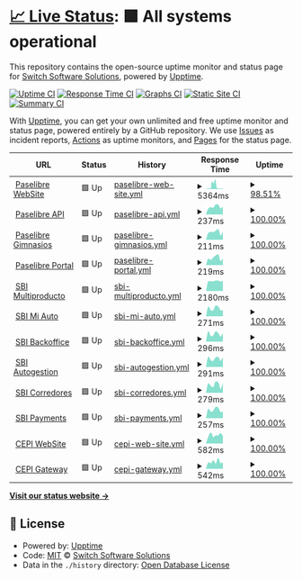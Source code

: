 # [📈 Live Status](https://switch-software-solutions.github.io/status-page): <!--live status--> **🟩 All systems operational**

This repository contains the open-source uptime monitor and status page for [Switch Software Solutions](https://switchsoftware.us), powered by [Upptime](https://github.com/upptime/upptime).

[![Uptime CI](https://github.com/switch-software-solutions/status-page/workflows/Uptime%20CI/badge.svg)](https://github.com/switch-software-solutions/status-page/actions?query=workflow%3A%22Uptime+CI%22)
[![Response Time CI](https://github.com/switch-software-solutions/status-page/workflows/Response%20Time%20CI/badge.svg)](https://github.com/switch-software-solutions/status-page/actions?query=workflow%3A%22Response+Time+CI%22)
[![Graphs CI](https://github.com/switch-software-solutions/status-page/workflows/Graphs%20CI/badge.svg)](https://github.com/switch-software-solutions/status-page/actions?query=workflow%3A%22Graphs+CI%22)
[![Static Site CI](https://github.com/switch-software-solutions/status-page/workflows/Static%20Site%20CI/badge.svg)](https://github.com/switch-software-solutions/status-page/actions?query=workflow%3A%22Static+Site+CI%22)
[![Summary CI](https://github.com/switch-software-solutions/status-page/workflows/Summary%20CI/badge.svg)](https://github.com/switch-software-solutions/status-page/actions?query=workflow%3A%22Summary+CI%22)

With [Upptime](https://upptime.js.org), you can get your own unlimited and free uptime monitor and status page, powered entirely by a GitHub repository. We use [Issues](https://github.com/switch-software-solutions/status-page/issues) as incident reports, [Actions](https://github.com/switch-software-solutions/status-page/actions) as uptime monitors, and [Pages](https://switch-software-solutions.github.io/status-page) for the status page.

<!--start: status pages-->
<!-- This summary is generated by Upptime (https://github.com/upptime/upptime) -->
<!-- Do not edit this manually, your changes will be overwritten -->
<!-- prettier-ignore -->
| URL | Status | History | Response Time | Uptime |
| --- | ------ | ------- | ------------- | ------ |
| <img alt="" src="https://paselibre.uy/assets/images/paselibreLogo.svg" height="13"> [Paselibre WebSite](https://paselibre.uy) | 🟩 Up | [paselibre-web-site.yml](https://github.com/Switch-Software-Solutions/status-page/commits/HEAD/history/paselibre-web-site.yml) | <details><summary><img alt="Response time graph" src="./graphs/paselibre-web-site/response-time-week.png" height="20"> 5364ms</summary><br><a href="https://status.switchsoftware.us/history/paselibre-web-site"><img alt="Response time 755" src="https://img.shields.io/endpoint?url=https%3A%2F%2Fraw.githubusercontent.com%2FSwitch-Software-Solutions%2Fstatus-page%2FHEAD%2Fapi%2Fpaselibre-web-site%2Fresponse-time.json"></a><br><a href="https://status.switchsoftware.us/history/paselibre-web-site"><img alt="24-hour response time 971" src="https://img.shields.io/endpoint?url=https%3A%2F%2Fraw.githubusercontent.com%2FSwitch-Software-Solutions%2Fstatus-page%2FHEAD%2Fapi%2Fpaselibre-web-site%2Fresponse-time-day.json"></a><br><a href="https://status.switchsoftware.us/history/paselibre-web-site"><img alt="7-day response time 5364" src="https://img.shields.io/endpoint?url=https%3A%2F%2Fraw.githubusercontent.com%2FSwitch-Software-Solutions%2Fstatus-page%2FHEAD%2Fapi%2Fpaselibre-web-site%2Fresponse-time-week.json"></a><br><a href="https://status.switchsoftware.us/history/paselibre-web-site"><img alt="30-day response time 2402" src="https://img.shields.io/endpoint?url=https%3A%2F%2Fraw.githubusercontent.com%2FSwitch-Software-Solutions%2Fstatus-page%2FHEAD%2Fapi%2Fpaselibre-web-site%2Fresponse-time-month.json"></a><br><a href="https://status.switchsoftware.us/history/paselibre-web-site"><img alt="1-year response time 1020" src="https://img.shields.io/endpoint?url=https%3A%2F%2Fraw.githubusercontent.com%2FSwitch-Software-Solutions%2Fstatus-page%2FHEAD%2Fapi%2Fpaselibre-web-site%2Fresponse-time-year.json"></a></details> | <details><summary><a href="https://status.switchsoftware.us/history/paselibre-web-site">98.51%</a></summary><a href="https://status.switchsoftware.us/history/paselibre-web-site"><img alt="All-time uptime 99.97%" src="https://img.shields.io/endpoint?url=https%3A%2F%2Fraw.githubusercontent.com%2FSwitch-Software-Solutions%2Fstatus-page%2FHEAD%2Fapi%2Fpaselibre-web-site%2Fuptime.json"></a><br><a href="https://status.switchsoftware.us/history/paselibre-web-site"><img alt="24-hour uptime 100.00%" src="https://img.shields.io/endpoint?url=https%3A%2F%2Fraw.githubusercontent.com%2FSwitch-Software-Solutions%2Fstatus-page%2FHEAD%2Fapi%2Fpaselibre-web-site%2Fuptime-day.json"></a><br><a href="https://status.switchsoftware.us/history/paselibre-web-site"><img alt="7-day uptime 98.51%" src="https://img.shields.io/endpoint?url=https%3A%2F%2Fraw.githubusercontent.com%2FSwitch-Software-Solutions%2Fstatus-page%2FHEAD%2Fapi%2Fpaselibre-web-site%2Fuptime-week.json"></a><br><a href="https://status.switchsoftware.us/history/paselibre-web-site"><img alt="30-day uptime 99.66%" src="https://img.shields.io/endpoint?url=https%3A%2F%2Fraw.githubusercontent.com%2FSwitch-Software-Solutions%2Fstatus-page%2FHEAD%2Fapi%2Fpaselibre-web-site%2Fuptime-month.json"></a><br><a href="https://status.switchsoftware.us/history/paselibre-web-site"><img alt="1-year uptime 99.94%" src="https://img.shields.io/endpoint?url=https%3A%2F%2Fraw.githubusercontent.com%2FSwitch-Software-Solutions%2Fstatus-page%2FHEAD%2Fapi%2Fpaselibre-web-site%2Fuptime-year.json"></a></details>
| <img alt="" src="https://paselibre.uy/assets/images/paselibreLogo.svg" height="13"> [Paselibre API](https://api.paselibre.uy/api/health/liveness) | 🟩 Up | [paselibre-api.yml](https://github.com/Switch-Software-Solutions/status-page/commits/HEAD/history/paselibre-api.yml) | <details><summary><img alt="Response time graph" src="./graphs/paselibre-api/response-time-week.png" height="20"> 237ms</summary><br><a href="https://status.switchsoftware.us/history/paselibre-api"><img alt="Response time 510" src="https://img.shields.io/endpoint?url=https%3A%2F%2Fraw.githubusercontent.com%2FSwitch-Software-Solutions%2Fstatus-page%2FHEAD%2Fapi%2Fpaselibre-api%2Fresponse-time.json"></a><br><a href="https://status.switchsoftware.us/history/paselibre-api"><img alt="24-hour response time 209" src="https://img.shields.io/endpoint?url=https%3A%2F%2Fraw.githubusercontent.com%2FSwitch-Software-Solutions%2Fstatus-page%2FHEAD%2Fapi%2Fpaselibre-api%2Fresponse-time-day.json"></a><br><a href="https://status.switchsoftware.us/history/paselibre-api"><img alt="7-day response time 237" src="https://img.shields.io/endpoint?url=https%3A%2F%2Fraw.githubusercontent.com%2FSwitch-Software-Solutions%2Fstatus-page%2FHEAD%2Fapi%2Fpaselibre-api%2Fresponse-time-week.json"></a><br><a href="https://status.switchsoftware.us/history/paselibre-api"><img alt="30-day response time 234" src="https://img.shields.io/endpoint?url=https%3A%2F%2Fraw.githubusercontent.com%2FSwitch-Software-Solutions%2Fstatus-page%2FHEAD%2Fapi%2Fpaselibre-api%2Fresponse-time-month.json"></a><br><a href="https://status.switchsoftware.us/history/paselibre-api"><img alt="1-year response time 576" src="https://img.shields.io/endpoint?url=https%3A%2F%2Fraw.githubusercontent.com%2FSwitch-Software-Solutions%2Fstatus-page%2FHEAD%2Fapi%2Fpaselibre-api%2Fresponse-time-year.json"></a></details> | <details><summary><a href="https://status.switchsoftware.us/history/paselibre-api">100.00%</a></summary><a href="https://status.switchsoftware.us/history/paselibre-api"><img alt="All-time uptime 99.95%" src="https://img.shields.io/endpoint?url=https%3A%2F%2Fraw.githubusercontent.com%2FSwitch-Software-Solutions%2Fstatus-page%2FHEAD%2Fapi%2Fpaselibre-api%2Fuptime.json"></a><br><a href="https://status.switchsoftware.us/history/paselibre-api"><img alt="24-hour uptime 100.00%" src="https://img.shields.io/endpoint?url=https%3A%2F%2Fraw.githubusercontent.com%2FSwitch-Software-Solutions%2Fstatus-page%2FHEAD%2Fapi%2Fpaselibre-api%2Fuptime-day.json"></a><br><a href="https://status.switchsoftware.us/history/paselibre-api"><img alt="7-day uptime 100.00%" src="https://img.shields.io/endpoint?url=https%3A%2F%2Fraw.githubusercontent.com%2FSwitch-Software-Solutions%2Fstatus-page%2FHEAD%2Fapi%2Fpaselibre-api%2Fuptime-week.json"></a><br><a href="https://status.switchsoftware.us/history/paselibre-api"><img alt="30-day uptime 100.00%" src="https://img.shields.io/endpoint?url=https%3A%2F%2Fraw.githubusercontent.com%2FSwitch-Software-Solutions%2Fstatus-page%2FHEAD%2Fapi%2Fpaselibre-api%2Fuptime-month.json"></a><br><a href="https://status.switchsoftware.us/history/paselibre-api"><img alt="1-year uptime 99.90%" src="https://img.shields.io/endpoint?url=https%3A%2F%2Fraw.githubusercontent.com%2FSwitch-Software-Solutions%2Fstatus-page%2FHEAD%2Fapi%2Fpaselibre-api%2Fuptime-year.json"></a></details>
| <img alt="" src="https://paselibre.uy/assets/images/paselibreLogo.svg" height="13"> [Paselibre Gimnasios](https://gimnasio.paselibre.uy) | 🟩 Up | [paselibre-gimnasios.yml](https://github.com/Switch-Software-Solutions/status-page/commits/HEAD/history/paselibre-gimnasios.yml) | <details><summary><img alt="Response time graph" src="./graphs/paselibre-gimnasios/response-time-week.png" height="20"> 211ms</summary><br><a href="https://status.switchsoftware.us/history/paselibre-gimnasios"><img alt="Response time 250" src="https://img.shields.io/endpoint?url=https%3A%2F%2Fraw.githubusercontent.com%2FSwitch-Software-Solutions%2Fstatus-page%2FHEAD%2Fapi%2Fpaselibre-gimnasios%2Fresponse-time.json"></a><br><a href="https://status.switchsoftware.us/history/paselibre-gimnasios"><img alt="24-hour response time 236" src="https://img.shields.io/endpoint?url=https%3A%2F%2Fraw.githubusercontent.com%2FSwitch-Software-Solutions%2Fstatus-page%2FHEAD%2Fapi%2Fpaselibre-gimnasios%2Fresponse-time-day.json"></a><br><a href="https://status.switchsoftware.us/history/paselibre-gimnasios"><img alt="7-day response time 211" src="https://img.shields.io/endpoint?url=https%3A%2F%2Fraw.githubusercontent.com%2FSwitch-Software-Solutions%2Fstatus-page%2FHEAD%2Fapi%2Fpaselibre-gimnasios%2Fresponse-time-week.json"></a><br><a href="https://status.switchsoftware.us/history/paselibre-gimnasios"><img alt="30-day response time 247" src="https://img.shields.io/endpoint?url=https%3A%2F%2Fraw.githubusercontent.com%2FSwitch-Software-Solutions%2Fstatus-page%2FHEAD%2Fapi%2Fpaselibre-gimnasios%2Fresponse-time-month.json"></a><br><a href="https://status.switchsoftware.us/history/paselibre-gimnasios"><img alt="1-year response time 264" src="https://img.shields.io/endpoint?url=https%3A%2F%2Fraw.githubusercontent.com%2FSwitch-Software-Solutions%2Fstatus-page%2FHEAD%2Fapi%2Fpaselibre-gimnasios%2Fresponse-time-year.json"></a></details> | <details><summary><a href="https://status.switchsoftware.us/history/paselibre-gimnasios">100.00%</a></summary><a href="https://status.switchsoftware.us/history/paselibre-gimnasios"><img alt="All-time uptime 99.99%" src="https://img.shields.io/endpoint?url=https%3A%2F%2Fraw.githubusercontent.com%2FSwitch-Software-Solutions%2Fstatus-page%2FHEAD%2Fapi%2Fpaselibre-gimnasios%2Fuptime.json"></a><br><a href="https://status.switchsoftware.us/history/paselibre-gimnasios"><img alt="24-hour uptime 100.00%" src="https://img.shields.io/endpoint?url=https%3A%2F%2Fraw.githubusercontent.com%2FSwitch-Software-Solutions%2Fstatus-page%2FHEAD%2Fapi%2Fpaselibre-gimnasios%2Fuptime-day.json"></a><br><a href="https://status.switchsoftware.us/history/paselibre-gimnasios"><img alt="7-day uptime 100.00%" src="https://img.shields.io/endpoint?url=https%3A%2F%2Fraw.githubusercontent.com%2FSwitch-Software-Solutions%2Fstatus-page%2FHEAD%2Fapi%2Fpaselibre-gimnasios%2Fuptime-week.json"></a><br><a href="https://status.switchsoftware.us/history/paselibre-gimnasios"><img alt="30-day uptime 100.00%" src="https://img.shields.io/endpoint?url=https%3A%2F%2Fraw.githubusercontent.com%2FSwitch-Software-Solutions%2Fstatus-page%2FHEAD%2Fapi%2Fpaselibre-gimnasios%2Fuptime-month.json"></a><br><a href="https://status.switchsoftware.us/history/paselibre-gimnasios"><img alt="1-year uptime 99.99%" src="https://img.shields.io/endpoint?url=https%3A%2F%2Fraw.githubusercontent.com%2FSwitch-Software-Solutions%2Fstatus-page%2FHEAD%2Fapi%2Fpaselibre-gimnasios%2Fuptime-year.json"></a></details>
| <img alt="" src="https://paselibre.uy/assets/images/paselibreLogo.svg" height="13"> [Paselibre Portal](https://portal.paselibre.uy) | 🟩 Up | [paselibre-portal.yml](https://github.com/Switch-Software-Solutions/status-page/commits/HEAD/history/paselibre-portal.yml) | <details><summary><img alt="Response time graph" src="./graphs/paselibre-portal/response-time-week.png" height="20"> 219ms</summary><br><a href="https://status.switchsoftware.us/history/paselibre-portal"><img alt="Response time 248" src="https://img.shields.io/endpoint?url=https%3A%2F%2Fraw.githubusercontent.com%2FSwitch-Software-Solutions%2Fstatus-page%2FHEAD%2Fapi%2Fpaselibre-portal%2Fresponse-time.json"></a><br><a href="https://status.switchsoftware.us/history/paselibre-portal"><img alt="24-hour response time 200" src="https://img.shields.io/endpoint?url=https%3A%2F%2Fraw.githubusercontent.com%2FSwitch-Software-Solutions%2Fstatus-page%2FHEAD%2Fapi%2Fpaselibre-portal%2Fresponse-time-day.json"></a><br><a href="https://status.switchsoftware.us/history/paselibre-portal"><img alt="7-day response time 219" src="https://img.shields.io/endpoint?url=https%3A%2F%2Fraw.githubusercontent.com%2FSwitch-Software-Solutions%2Fstatus-page%2FHEAD%2Fapi%2Fpaselibre-portal%2Fresponse-time-week.json"></a><br><a href="https://status.switchsoftware.us/history/paselibre-portal"><img alt="30-day response time 210" src="https://img.shields.io/endpoint?url=https%3A%2F%2Fraw.githubusercontent.com%2FSwitch-Software-Solutions%2Fstatus-page%2FHEAD%2Fapi%2Fpaselibre-portal%2Fresponse-time-month.json"></a><br><a href="https://status.switchsoftware.us/history/paselibre-portal"><img alt="1-year response time 262" src="https://img.shields.io/endpoint?url=https%3A%2F%2Fraw.githubusercontent.com%2FSwitch-Software-Solutions%2Fstatus-page%2FHEAD%2Fapi%2Fpaselibre-portal%2Fresponse-time-year.json"></a></details> | <details><summary><a href="https://status.switchsoftware.us/history/paselibre-portal">100.00%</a></summary><a href="https://status.switchsoftware.us/history/paselibre-portal"><img alt="All-time uptime 99.99%" src="https://img.shields.io/endpoint?url=https%3A%2F%2Fraw.githubusercontent.com%2FSwitch-Software-Solutions%2Fstatus-page%2FHEAD%2Fapi%2Fpaselibre-portal%2Fuptime.json"></a><br><a href="https://status.switchsoftware.us/history/paselibre-portal"><img alt="24-hour uptime 100.00%" src="https://img.shields.io/endpoint?url=https%3A%2F%2Fraw.githubusercontent.com%2FSwitch-Software-Solutions%2Fstatus-page%2FHEAD%2Fapi%2Fpaselibre-portal%2Fuptime-day.json"></a><br><a href="https://status.switchsoftware.us/history/paselibre-portal"><img alt="7-day uptime 100.00%" src="https://img.shields.io/endpoint?url=https%3A%2F%2Fraw.githubusercontent.com%2FSwitch-Software-Solutions%2Fstatus-page%2FHEAD%2Fapi%2Fpaselibre-portal%2Fuptime-week.json"></a><br><a href="https://status.switchsoftware.us/history/paselibre-portal"><img alt="30-day uptime 100.00%" src="https://img.shields.io/endpoint?url=https%3A%2F%2Fraw.githubusercontent.com%2FSwitch-Software-Solutions%2Fstatus-page%2FHEAD%2Fapi%2Fpaselibre-portal%2Fuptime-month.json"></a><br><a href="https://status.switchsoftware.us/history/paselibre-portal"><img alt="1-year uptime 99.99%" src="https://img.shields.io/endpoint?url=https%3A%2F%2Fraw.githubusercontent.com%2FSwitch-Software-Solutions%2Fstatus-page%2FHEAD%2Fapi%2Fpaselibre-portal%2Fuptime-year.json"></a></details>
| <img alt="" src="https://sbi.uy/assets/images/logos/logo-SBI.svg" height="13"> [SBI Multiproducto](https://sbi.uy) | 🟩 Up | [sbi-multiproducto.yml](https://github.com/Switch-Software-Solutions/status-page/commits/HEAD/history/sbi-multiproducto.yml) | <details><summary><img alt="Response time graph" src="./graphs/sbi-multiproducto/response-time-week.png" height="20"> 2180ms</summary><br><a href="https://status.switchsoftware.us/history/sbi-multiproducto"><img alt="Response time 2447" src="https://img.shields.io/endpoint?url=https%3A%2F%2Fraw.githubusercontent.com%2FSwitch-Software-Solutions%2Fstatus-page%2FHEAD%2Fapi%2Fsbi-multiproducto%2Fresponse-time.json"></a><br><a href="https://status.switchsoftware.us/history/sbi-multiproducto"><img alt="24-hour response time 2239" src="https://img.shields.io/endpoint?url=https%3A%2F%2Fraw.githubusercontent.com%2FSwitch-Software-Solutions%2Fstatus-page%2FHEAD%2Fapi%2Fsbi-multiproducto%2Fresponse-time-day.json"></a><br><a href="https://status.switchsoftware.us/history/sbi-multiproducto"><img alt="7-day response time 2180" src="https://img.shields.io/endpoint?url=https%3A%2F%2Fraw.githubusercontent.com%2FSwitch-Software-Solutions%2Fstatus-page%2FHEAD%2Fapi%2Fsbi-multiproducto%2Fresponse-time-week.json"></a><br><a href="https://status.switchsoftware.us/history/sbi-multiproducto"><img alt="30-day response time 2332" src="https://img.shields.io/endpoint?url=https%3A%2F%2Fraw.githubusercontent.com%2FSwitch-Software-Solutions%2Fstatus-page%2FHEAD%2Fapi%2Fsbi-multiproducto%2Fresponse-time-month.json"></a><br><a href="https://status.switchsoftware.us/history/sbi-multiproducto"><img alt="1-year response time 2937" src="https://img.shields.io/endpoint?url=https%3A%2F%2Fraw.githubusercontent.com%2FSwitch-Software-Solutions%2Fstatus-page%2FHEAD%2Fapi%2Fsbi-multiproducto%2Fresponse-time-year.json"></a></details> | <details><summary><a href="https://status.switchsoftware.us/history/sbi-multiproducto">100.00%</a></summary><a href="https://status.switchsoftware.us/history/sbi-multiproducto"><img alt="All-time uptime 98.49%" src="https://img.shields.io/endpoint?url=https%3A%2F%2Fraw.githubusercontent.com%2FSwitch-Software-Solutions%2Fstatus-page%2FHEAD%2Fapi%2Fsbi-multiproducto%2Fuptime.json"></a><br><a href="https://status.switchsoftware.us/history/sbi-multiproducto"><img alt="24-hour uptime 100.00%" src="https://img.shields.io/endpoint?url=https%3A%2F%2Fraw.githubusercontent.com%2FSwitch-Software-Solutions%2Fstatus-page%2FHEAD%2Fapi%2Fsbi-multiproducto%2Fuptime-day.json"></a><br><a href="https://status.switchsoftware.us/history/sbi-multiproducto"><img alt="7-day uptime 100.00%" src="https://img.shields.io/endpoint?url=https%3A%2F%2Fraw.githubusercontent.com%2FSwitch-Software-Solutions%2Fstatus-page%2FHEAD%2Fapi%2Fsbi-multiproducto%2Fuptime-week.json"></a><br><a href="https://status.switchsoftware.us/history/sbi-multiproducto"><img alt="30-day uptime 100.00%" src="https://img.shields.io/endpoint?url=https%3A%2F%2Fraw.githubusercontent.com%2FSwitch-Software-Solutions%2Fstatus-page%2FHEAD%2Fapi%2Fsbi-multiproducto%2Fuptime-month.json"></a><br><a href="https://status.switchsoftware.us/history/sbi-multiproducto"><img alt="1-year uptime 96.79%" src="https://img.shields.io/endpoint?url=https%3A%2F%2Fraw.githubusercontent.com%2FSwitch-Software-Solutions%2Fstatus-page%2FHEAD%2Fapi%2Fsbi-multiproducto%2Fuptime-year.json"></a></details>
| <img alt="" src="https://sbi.uy/assets/images/logos/logo-SBI.svg" height="13"> [SBI Mi Auto](https://miauto.sbi.uy) | 🟩 Up | [sbi-mi-auto.yml](https://github.com/Switch-Software-Solutions/status-page/commits/HEAD/history/sbi-mi-auto.yml) | <details><summary><img alt="Response time graph" src="./graphs/sbi-mi-auto/response-time-week.png" height="20"> 271ms</summary><br><a href="https://status.switchsoftware.us/history/sbi-mi-auto"><img alt="Response time 374" src="https://img.shields.io/endpoint?url=https%3A%2F%2Fraw.githubusercontent.com%2FSwitch-Software-Solutions%2Fstatus-page%2FHEAD%2Fapi%2Fsbi-mi-auto%2Fresponse-time.json"></a><br><a href="https://status.switchsoftware.us/history/sbi-mi-auto"><img alt="24-hour response time 340" src="https://img.shields.io/endpoint?url=https%3A%2F%2Fraw.githubusercontent.com%2FSwitch-Software-Solutions%2Fstatus-page%2FHEAD%2Fapi%2Fsbi-mi-auto%2Fresponse-time-day.json"></a><br><a href="https://status.switchsoftware.us/history/sbi-mi-auto"><img alt="7-day response time 271" src="https://img.shields.io/endpoint?url=https%3A%2F%2Fraw.githubusercontent.com%2FSwitch-Software-Solutions%2Fstatus-page%2FHEAD%2Fapi%2Fsbi-mi-auto%2Fresponse-time-week.json"></a><br><a href="https://status.switchsoftware.us/history/sbi-mi-auto"><img alt="30-day response time 322" src="https://img.shields.io/endpoint?url=https%3A%2F%2Fraw.githubusercontent.com%2FSwitch-Software-Solutions%2Fstatus-page%2FHEAD%2Fapi%2Fsbi-mi-auto%2Fresponse-time-month.json"></a><br><a href="https://status.switchsoftware.us/history/sbi-mi-auto"><img alt="1-year response time 391" src="https://img.shields.io/endpoint?url=https%3A%2F%2Fraw.githubusercontent.com%2FSwitch-Software-Solutions%2Fstatus-page%2FHEAD%2Fapi%2Fsbi-mi-auto%2Fresponse-time-year.json"></a></details> | <details><summary><a href="https://status.switchsoftware.us/history/sbi-mi-auto">100.00%</a></summary><a href="https://status.switchsoftware.us/history/sbi-mi-auto"><img alt="All-time uptime 99.93%" src="https://img.shields.io/endpoint?url=https%3A%2F%2Fraw.githubusercontent.com%2FSwitch-Software-Solutions%2Fstatus-page%2FHEAD%2Fapi%2Fsbi-mi-auto%2Fuptime.json"></a><br><a href="https://status.switchsoftware.us/history/sbi-mi-auto"><img alt="24-hour uptime 100.00%" src="https://img.shields.io/endpoint?url=https%3A%2F%2Fraw.githubusercontent.com%2FSwitch-Software-Solutions%2Fstatus-page%2FHEAD%2Fapi%2Fsbi-mi-auto%2Fuptime-day.json"></a><br><a href="https://status.switchsoftware.us/history/sbi-mi-auto"><img alt="7-day uptime 100.00%" src="https://img.shields.io/endpoint?url=https%3A%2F%2Fraw.githubusercontent.com%2FSwitch-Software-Solutions%2Fstatus-page%2FHEAD%2Fapi%2Fsbi-mi-auto%2Fuptime-week.json"></a><br><a href="https://status.switchsoftware.us/history/sbi-mi-auto"><img alt="30-day uptime 100.00%" src="https://img.shields.io/endpoint?url=https%3A%2F%2Fraw.githubusercontent.com%2FSwitch-Software-Solutions%2Fstatus-page%2FHEAD%2Fapi%2Fsbi-mi-auto%2Fuptime-month.json"></a><br><a href="https://status.switchsoftware.us/history/sbi-mi-auto"><img alt="1-year uptime 99.98%" src="https://img.shields.io/endpoint?url=https%3A%2F%2Fraw.githubusercontent.com%2FSwitch-Software-Solutions%2Fstatus-page%2FHEAD%2Fapi%2Fsbi-mi-auto%2Fuptime-year.json"></a></details>
| <img alt="" src="https://sbi.uy/assets/images/logos/logo-SBI.svg" height="13"> [SBI Backoffice](https://back.sbi.uy) | 🟩 Up | [sbi-backoffice.yml](https://github.com/Switch-Software-Solutions/status-page/commits/HEAD/history/sbi-backoffice.yml) | <details><summary><img alt="Response time graph" src="./graphs/sbi-backoffice/response-time-week.png" height="20"> 296ms</summary><br><a href="https://status.switchsoftware.us/history/sbi-backoffice"><img alt="Response time 365" src="https://img.shields.io/endpoint?url=https%3A%2F%2Fraw.githubusercontent.com%2FSwitch-Software-Solutions%2Fstatus-page%2FHEAD%2Fapi%2Fsbi-backoffice%2Fresponse-time.json"></a><br><a href="https://status.switchsoftware.us/history/sbi-backoffice"><img alt="24-hour response time 339" src="https://img.shields.io/endpoint?url=https%3A%2F%2Fraw.githubusercontent.com%2FSwitch-Software-Solutions%2Fstatus-page%2FHEAD%2Fapi%2Fsbi-backoffice%2Fresponse-time-day.json"></a><br><a href="https://status.switchsoftware.us/history/sbi-backoffice"><img alt="7-day response time 296" src="https://img.shields.io/endpoint?url=https%3A%2F%2Fraw.githubusercontent.com%2FSwitch-Software-Solutions%2Fstatus-page%2FHEAD%2Fapi%2Fsbi-backoffice%2Fresponse-time-week.json"></a><br><a href="https://status.switchsoftware.us/history/sbi-backoffice"><img alt="30-day response time 337" src="https://img.shields.io/endpoint?url=https%3A%2F%2Fraw.githubusercontent.com%2FSwitch-Software-Solutions%2Fstatus-page%2FHEAD%2Fapi%2Fsbi-backoffice%2Fresponse-time-month.json"></a><br><a href="https://status.switchsoftware.us/history/sbi-backoffice"><img alt="1-year response time 374" src="https://img.shields.io/endpoint?url=https%3A%2F%2Fraw.githubusercontent.com%2FSwitch-Software-Solutions%2Fstatus-page%2FHEAD%2Fapi%2Fsbi-backoffice%2Fresponse-time-year.json"></a></details> | <details><summary><a href="https://status.switchsoftware.us/history/sbi-backoffice">100.00%</a></summary><a href="https://status.switchsoftware.us/history/sbi-backoffice"><img alt="All-time uptime 99.79%" src="https://img.shields.io/endpoint?url=https%3A%2F%2Fraw.githubusercontent.com%2FSwitch-Software-Solutions%2Fstatus-page%2FHEAD%2Fapi%2Fsbi-backoffice%2Fuptime.json"></a><br><a href="https://status.switchsoftware.us/history/sbi-backoffice"><img alt="24-hour uptime 100.00%" src="https://img.shields.io/endpoint?url=https%3A%2F%2Fraw.githubusercontent.com%2FSwitch-Software-Solutions%2Fstatus-page%2FHEAD%2Fapi%2Fsbi-backoffice%2Fuptime-day.json"></a><br><a href="https://status.switchsoftware.us/history/sbi-backoffice"><img alt="7-day uptime 100.00%" src="https://img.shields.io/endpoint?url=https%3A%2F%2Fraw.githubusercontent.com%2FSwitch-Software-Solutions%2Fstatus-page%2FHEAD%2Fapi%2Fsbi-backoffice%2Fuptime-week.json"></a><br><a href="https://status.switchsoftware.us/history/sbi-backoffice"><img alt="30-day uptime 100.00%" src="https://img.shields.io/endpoint?url=https%3A%2F%2Fraw.githubusercontent.com%2FSwitch-Software-Solutions%2Fstatus-page%2FHEAD%2Fapi%2Fsbi-backoffice%2Fuptime-month.json"></a><br><a href="https://status.switchsoftware.us/history/sbi-backoffice"><img alt="1-year uptime 99.99%" src="https://img.shields.io/endpoint?url=https%3A%2F%2Fraw.githubusercontent.com%2FSwitch-Software-Solutions%2Fstatus-page%2FHEAD%2Fapi%2Fsbi-backoffice%2Fuptime-year.json"></a></details>
| <img alt="" src="https://sbi.uy/assets/images/logos/logo-SBI.svg" height="13"> [SBI Autogestion](https://autogestion.sbi.uy) | 🟩 Up | [sbi-autogestion.yml](https://github.com/Switch-Software-Solutions/status-page/commits/HEAD/history/sbi-autogestion.yml) | <details><summary><img alt="Response time graph" src="./graphs/sbi-autogestion/response-time-week.png" height="20"> 291ms</summary><br><a href="https://status.switchsoftware.us/history/sbi-autogestion"><img alt="Response time 412" src="https://img.shields.io/endpoint?url=https%3A%2F%2Fraw.githubusercontent.com%2FSwitch-Software-Solutions%2Fstatus-page%2FHEAD%2Fapi%2Fsbi-autogestion%2Fresponse-time.json"></a><br><a href="https://status.switchsoftware.us/history/sbi-autogestion"><img alt="24-hour response time 350" src="https://img.shields.io/endpoint?url=https%3A%2F%2Fraw.githubusercontent.com%2FSwitch-Software-Solutions%2Fstatus-page%2FHEAD%2Fapi%2Fsbi-autogestion%2Fresponse-time-day.json"></a><br><a href="https://status.switchsoftware.us/history/sbi-autogestion"><img alt="7-day response time 291" src="https://img.shields.io/endpoint?url=https%3A%2F%2Fraw.githubusercontent.com%2FSwitch-Software-Solutions%2Fstatus-page%2FHEAD%2Fapi%2Fsbi-autogestion%2Fresponse-time-week.json"></a><br><a href="https://status.switchsoftware.us/history/sbi-autogestion"><img alt="30-day response time 329" src="https://img.shields.io/endpoint?url=https%3A%2F%2Fraw.githubusercontent.com%2FSwitch-Software-Solutions%2Fstatus-page%2FHEAD%2Fapi%2Fsbi-autogestion%2Fresponse-time-month.json"></a><br><a href="https://status.switchsoftware.us/history/sbi-autogestion"><img alt="1-year response time 386" src="https://img.shields.io/endpoint?url=https%3A%2F%2Fraw.githubusercontent.com%2FSwitch-Software-Solutions%2Fstatus-page%2FHEAD%2Fapi%2Fsbi-autogestion%2Fresponse-time-year.json"></a></details> | <details><summary><a href="https://status.switchsoftware.us/history/sbi-autogestion">100.00%</a></summary><a href="https://status.switchsoftware.us/history/sbi-autogestion"><img alt="All-time uptime 99.79%" src="https://img.shields.io/endpoint?url=https%3A%2F%2Fraw.githubusercontent.com%2FSwitch-Software-Solutions%2Fstatus-page%2FHEAD%2Fapi%2Fsbi-autogestion%2Fuptime.json"></a><br><a href="https://status.switchsoftware.us/history/sbi-autogestion"><img alt="24-hour uptime 100.00%" src="https://img.shields.io/endpoint?url=https%3A%2F%2Fraw.githubusercontent.com%2FSwitch-Software-Solutions%2Fstatus-page%2FHEAD%2Fapi%2Fsbi-autogestion%2Fuptime-day.json"></a><br><a href="https://status.switchsoftware.us/history/sbi-autogestion"><img alt="7-day uptime 100.00%" src="https://img.shields.io/endpoint?url=https%3A%2F%2Fraw.githubusercontent.com%2FSwitch-Software-Solutions%2Fstatus-page%2FHEAD%2Fapi%2Fsbi-autogestion%2Fuptime-week.json"></a><br><a href="https://status.switchsoftware.us/history/sbi-autogestion"><img alt="30-day uptime 100.00%" src="https://img.shields.io/endpoint?url=https%3A%2F%2Fraw.githubusercontent.com%2FSwitch-Software-Solutions%2Fstatus-page%2FHEAD%2Fapi%2Fsbi-autogestion%2Fuptime-month.json"></a><br><a href="https://status.switchsoftware.us/history/sbi-autogestion"><img alt="1-year uptime 99.99%" src="https://img.shields.io/endpoint?url=https%3A%2F%2Fraw.githubusercontent.com%2FSwitch-Software-Solutions%2Fstatus-page%2FHEAD%2Fapi%2Fsbi-autogestion%2Fuptime-year.json"></a></details>
| <img alt="" src="https://sbi.uy/assets/images/logos/logo-SBI.svg" height="13"> [SBI Corredores](https://corredores.sbi.uy) | 🟩 Up | [sbi-corredores.yml](https://github.com/Switch-Software-Solutions/status-page/commits/HEAD/history/sbi-corredores.yml) | <details><summary><img alt="Response time graph" src="./graphs/sbi-corredores/response-time-week.png" height="20"> 279ms</summary><br><a href="https://status.switchsoftware.us/history/sbi-corredores"><img alt="Response time 359" src="https://img.shields.io/endpoint?url=https%3A%2F%2Fraw.githubusercontent.com%2FSwitch-Software-Solutions%2Fstatus-page%2FHEAD%2Fapi%2Fsbi-corredores%2Fresponse-time.json"></a><br><a href="https://status.switchsoftware.us/history/sbi-corredores"><img alt="24-hour response time 263" src="https://img.shields.io/endpoint?url=https%3A%2F%2Fraw.githubusercontent.com%2FSwitch-Software-Solutions%2Fstatus-page%2FHEAD%2Fapi%2Fsbi-corredores%2Fresponse-time-day.json"></a><br><a href="https://status.switchsoftware.us/history/sbi-corredores"><img alt="7-day response time 279" src="https://img.shields.io/endpoint?url=https%3A%2F%2Fraw.githubusercontent.com%2FSwitch-Software-Solutions%2Fstatus-page%2FHEAD%2Fapi%2Fsbi-corredores%2Fresponse-time-week.json"></a><br><a href="https://status.switchsoftware.us/history/sbi-corredores"><img alt="30-day response time 337" src="https://img.shields.io/endpoint?url=https%3A%2F%2Fraw.githubusercontent.com%2FSwitch-Software-Solutions%2Fstatus-page%2FHEAD%2Fapi%2Fsbi-corredores%2Fresponse-time-month.json"></a><br><a href="https://status.switchsoftware.us/history/sbi-corredores"><img alt="1-year response time 373" src="https://img.shields.io/endpoint?url=https%3A%2F%2Fraw.githubusercontent.com%2FSwitch-Software-Solutions%2Fstatus-page%2FHEAD%2Fapi%2Fsbi-corredores%2Fresponse-time-year.json"></a></details> | <details><summary><a href="https://status.switchsoftware.us/history/sbi-corredores">100.00%</a></summary><a href="https://status.switchsoftware.us/history/sbi-corredores"><img alt="All-time uptime 99.93%" src="https://img.shields.io/endpoint?url=https%3A%2F%2Fraw.githubusercontent.com%2FSwitch-Software-Solutions%2Fstatus-page%2FHEAD%2Fapi%2Fsbi-corredores%2Fuptime.json"></a><br><a href="https://status.switchsoftware.us/history/sbi-corredores"><img alt="24-hour uptime 100.00%" src="https://img.shields.io/endpoint?url=https%3A%2F%2Fraw.githubusercontent.com%2FSwitch-Software-Solutions%2Fstatus-page%2FHEAD%2Fapi%2Fsbi-corredores%2Fuptime-day.json"></a><br><a href="https://status.switchsoftware.us/history/sbi-corredores"><img alt="7-day uptime 100.00%" src="https://img.shields.io/endpoint?url=https%3A%2F%2Fraw.githubusercontent.com%2FSwitch-Software-Solutions%2Fstatus-page%2FHEAD%2Fapi%2Fsbi-corredores%2Fuptime-week.json"></a><br><a href="https://status.switchsoftware.us/history/sbi-corredores"><img alt="30-day uptime 100.00%" src="https://img.shields.io/endpoint?url=https%3A%2F%2Fraw.githubusercontent.com%2FSwitch-Software-Solutions%2Fstatus-page%2FHEAD%2Fapi%2Fsbi-corredores%2Fuptime-month.json"></a><br><a href="https://status.switchsoftware.us/history/sbi-corredores"><img alt="1-year uptime 99.99%" src="https://img.shields.io/endpoint?url=https%3A%2F%2Fraw.githubusercontent.com%2FSwitch-Software-Solutions%2Fstatus-page%2FHEAD%2Fapi%2Fsbi-corredores%2Fuptime-year.json"></a></details>
| <img alt="" src="https://sbi.uy/assets/images/logos/logo-SBI.svg" height="13"> [SBI Payments](https://payments.sbi.uy) | 🟩 Up | [sbi-payments.yml](https://github.com/Switch-Software-Solutions/status-page/commits/HEAD/history/sbi-payments.yml) | <details><summary><img alt="Response time graph" src="./graphs/sbi-payments/response-time-week.png" height="20"> 257ms</summary><br><a href="https://status.switchsoftware.us/history/sbi-payments"><img alt="Response time 324" src="https://img.shields.io/endpoint?url=https%3A%2F%2Fraw.githubusercontent.com%2FSwitch-Software-Solutions%2Fstatus-page%2FHEAD%2Fapi%2Fsbi-payments%2Fresponse-time.json"></a><br><a href="https://status.switchsoftware.us/history/sbi-payments"><img alt="24-hour response time 303" src="https://img.shields.io/endpoint?url=https%3A%2F%2Fraw.githubusercontent.com%2FSwitch-Software-Solutions%2Fstatus-page%2FHEAD%2Fapi%2Fsbi-payments%2Fresponse-time-day.json"></a><br><a href="https://status.switchsoftware.us/history/sbi-payments"><img alt="7-day response time 257" src="https://img.shields.io/endpoint?url=https%3A%2F%2Fraw.githubusercontent.com%2FSwitch-Software-Solutions%2Fstatus-page%2FHEAD%2Fapi%2Fsbi-payments%2Fresponse-time-week.json"></a><br><a href="https://status.switchsoftware.us/history/sbi-payments"><img alt="30-day response time 277" src="https://img.shields.io/endpoint?url=https%3A%2F%2Fraw.githubusercontent.com%2FSwitch-Software-Solutions%2Fstatus-page%2FHEAD%2Fapi%2Fsbi-payments%2Fresponse-time-month.json"></a><br><a href="https://status.switchsoftware.us/history/sbi-payments"><img alt="1-year response time 334" src="https://img.shields.io/endpoint?url=https%3A%2F%2Fraw.githubusercontent.com%2FSwitch-Software-Solutions%2Fstatus-page%2FHEAD%2Fapi%2Fsbi-payments%2Fresponse-time-year.json"></a></details> | <details><summary><a href="https://status.switchsoftware.us/history/sbi-payments">100.00%</a></summary><a href="https://status.switchsoftware.us/history/sbi-payments"><img alt="All-time uptime 99.73%" src="https://img.shields.io/endpoint?url=https%3A%2F%2Fraw.githubusercontent.com%2FSwitch-Software-Solutions%2Fstatus-page%2FHEAD%2Fapi%2Fsbi-payments%2Fuptime.json"></a><br><a href="https://status.switchsoftware.us/history/sbi-payments"><img alt="24-hour uptime 100.00%" src="https://img.shields.io/endpoint?url=https%3A%2F%2Fraw.githubusercontent.com%2FSwitch-Software-Solutions%2Fstatus-page%2FHEAD%2Fapi%2Fsbi-payments%2Fuptime-day.json"></a><br><a href="https://status.switchsoftware.us/history/sbi-payments"><img alt="7-day uptime 100.00%" src="https://img.shields.io/endpoint?url=https%3A%2F%2Fraw.githubusercontent.com%2FSwitch-Software-Solutions%2Fstatus-page%2FHEAD%2Fapi%2Fsbi-payments%2Fuptime-week.json"></a><br><a href="https://status.switchsoftware.us/history/sbi-payments"><img alt="30-day uptime 100.00%" src="https://img.shields.io/endpoint?url=https%3A%2F%2Fraw.githubusercontent.com%2FSwitch-Software-Solutions%2Fstatus-page%2FHEAD%2Fapi%2Fsbi-payments%2Fuptime-month.json"></a><br><a href="https://status.switchsoftware.us/history/sbi-payments"><img alt="1-year uptime 99.86%" src="https://img.shields.io/endpoint?url=https%3A%2F%2Fraw.githubusercontent.com%2FSwitch-Software-Solutions%2Fstatus-page%2FHEAD%2Fapi%2Fsbi-payments%2Fuptime-year.json"></a></details>
| <img alt="" src="https://icons.duckduckgo.com/ip3/web-cau-prod.switch.com.uy.ico" height="13"> [CEPI WebSite](http://web-cau-prod.switch.com.uy) | 🟩 Up | [cepi-web-site.yml](https://github.com/Switch-Software-Solutions/status-page/commits/HEAD/history/cepi-web-site.yml) | <details><summary><img alt="Response time graph" src="./graphs/cepi-web-site/response-time-week.png" height="20"> 582ms</summary><br><a href="https://status.switchsoftware.us/history/cepi-web-site"><img alt="Response time 643" src="https://img.shields.io/endpoint?url=https%3A%2F%2Fraw.githubusercontent.com%2FSwitch-Software-Solutions%2Fstatus-page%2FHEAD%2Fapi%2Fcepi-web-site%2Fresponse-time.json"></a><br><a href="https://status.switchsoftware.us/history/cepi-web-site"><img alt="24-hour response time 494" src="https://img.shields.io/endpoint?url=https%3A%2F%2Fraw.githubusercontent.com%2FSwitch-Software-Solutions%2Fstatus-page%2FHEAD%2Fapi%2Fcepi-web-site%2Fresponse-time-day.json"></a><br><a href="https://status.switchsoftware.us/history/cepi-web-site"><img alt="7-day response time 582" src="https://img.shields.io/endpoint?url=https%3A%2F%2Fraw.githubusercontent.com%2FSwitch-Software-Solutions%2Fstatus-page%2FHEAD%2Fapi%2Fcepi-web-site%2Fresponse-time-week.json"></a><br><a href="https://status.switchsoftware.us/history/cepi-web-site"><img alt="30-day response time 817" src="https://img.shields.io/endpoint?url=https%3A%2F%2Fraw.githubusercontent.com%2FSwitch-Software-Solutions%2Fstatus-page%2FHEAD%2Fapi%2Fcepi-web-site%2Fresponse-time-month.json"></a><br><a href="https://status.switchsoftware.us/history/cepi-web-site"><img alt="1-year response time 649" src="https://img.shields.io/endpoint?url=https%3A%2F%2Fraw.githubusercontent.com%2FSwitch-Software-Solutions%2Fstatus-page%2FHEAD%2Fapi%2Fcepi-web-site%2Fresponse-time-year.json"></a></details> | <details><summary><a href="https://status.switchsoftware.us/history/cepi-web-site">100.00%</a></summary><a href="https://status.switchsoftware.us/history/cepi-web-site"><img alt="All-time uptime 99.69%" src="https://img.shields.io/endpoint?url=https%3A%2F%2Fraw.githubusercontent.com%2FSwitch-Software-Solutions%2Fstatus-page%2FHEAD%2Fapi%2Fcepi-web-site%2Fuptime.json"></a><br><a href="https://status.switchsoftware.us/history/cepi-web-site"><img alt="24-hour uptime 100.00%" src="https://img.shields.io/endpoint?url=https%3A%2F%2Fraw.githubusercontent.com%2FSwitch-Software-Solutions%2Fstatus-page%2FHEAD%2Fapi%2Fcepi-web-site%2Fuptime-day.json"></a><br><a href="https://status.switchsoftware.us/history/cepi-web-site"><img alt="7-day uptime 100.00%" src="https://img.shields.io/endpoint?url=https%3A%2F%2Fraw.githubusercontent.com%2FSwitch-Software-Solutions%2Fstatus-page%2FHEAD%2Fapi%2Fcepi-web-site%2Fuptime-week.json"></a><br><a href="https://status.switchsoftware.us/history/cepi-web-site"><img alt="30-day uptime 100.00%" src="https://img.shields.io/endpoint?url=https%3A%2F%2Fraw.githubusercontent.com%2FSwitch-Software-Solutions%2Fstatus-page%2FHEAD%2Fapi%2Fcepi-web-site%2Fuptime-month.json"></a><br><a href="https://status.switchsoftware.us/history/cepi-web-site"><img alt="1-year uptime 99.97%" src="https://img.shields.io/endpoint?url=https%3A%2F%2Fraw.githubusercontent.com%2FSwitch-Software-Solutions%2Fstatus-page%2FHEAD%2Fapi%2Fcepi-web-site%2Fuptime-year.json"></a></details>
| <img alt="" src="https://icons.duckduckgo.com/ip3/api-cau-prod.switch.com.uy.ico" height="13"> [CEPI Gateway](http://api-cau-prod.switch.com.uy/api/health/liveness) | 🟩 Up | [cepi-gateway.yml](https://github.com/Switch-Software-Solutions/status-page/commits/HEAD/history/cepi-gateway.yml) | <details><summary><img alt="Response time graph" src="./graphs/cepi-gateway/response-time-week.png" height="20"> 542ms</summary><br><a href="https://status.switchsoftware.us/history/cepi-gateway"><img alt="Response time 640" src="https://img.shields.io/endpoint?url=https%3A%2F%2Fraw.githubusercontent.com%2FSwitch-Software-Solutions%2Fstatus-page%2FHEAD%2Fapi%2Fcepi-gateway%2Fresponse-time.json"></a><br><a href="https://status.switchsoftware.us/history/cepi-gateway"><img alt="24-hour response time 499" src="https://img.shields.io/endpoint?url=https%3A%2F%2Fraw.githubusercontent.com%2FSwitch-Software-Solutions%2Fstatus-page%2FHEAD%2Fapi%2Fcepi-gateway%2Fresponse-time-day.json"></a><br><a href="https://status.switchsoftware.us/history/cepi-gateway"><img alt="7-day response time 542" src="https://img.shields.io/endpoint?url=https%3A%2F%2Fraw.githubusercontent.com%2FSwitch-Software-Solutions%2Fstatus-page%2FHEAD%2Fapi%2Fcepi-gateway%2Fresponse-time-week.json"></a><br><a href="https://status.switchsoftware.us/history/cepi-gateway"><img alt="30-day response time 614" src="https://img.shields.io/endpoint?url=https%3A%2F%2Fraw.githubusercontent.com%2FSwitch-Software-Solutions%2Fstatus-page%2FHEAD%2Fapi%2Fcepi-gateway%2Fresponse-time-month.json"></a><br><a href="https://status.switchsoftware.us/history/cepi-gateway"><img alt="1-year response time 655" src="https://img.shields.io/endpoint?url=https%3A%2F%2Fraw.githubusercontent.com%2FSwitch-Software-Solutions%2Fstatus-page%2FHEAD%2Fapi%2Fcepi-gateway%2Fresponse-time-year.json"></a></details> | <details><summary><a href="https://status.switchsoftware.us/history/cepi-gateway">100.00%</a></summary><a href="https://status.switchsoftware.us/history/cepi-gateway"><img alt="All-time uptime 99.69%" src="https://img.shields.io/endpoint?url=https%3A%2F%2Fraw.githubusercontent.com%2FSwitch-Software-Solutions%2Fstatus-page%2FHEAD%2Fapi%2Fcepi-gateway%2Fuptime.json"></a><br><a href="https://status.switchsoftware.us/history/cepi-gateway"><img alt="24-hour uptime 100.00%" src="https://img.shields.io/endpoint?url=https%3A%2F%2Fraw.githubusercontent.com%2FSwitch-Software-Solutions%2Fstatus-page%2FHEAD%2Fapi%2Fcepi-gateway%2Fuptime-day.json"></a><br><a href="https://status.switchsoftware.us/history/cepi-gateway"><img alt="7-day uptime 100.00%" src="https://img.shields.io/endpoint?url=https%3A%2F%2Fraw.githubusercontent.com%2FSwitch-Software-Solutions%2Fstatus-page%2FHEAD%2Fapi%2Fcepi-gateway%2Fuptime-week.json"></a><br><a href="https://status.switchsoftware.us/history/cepi-gateway"><img alt="30-day uptime 100.00%" src="https://img.shields.io/endpoint?url=https%3A%2F%2Fraw.githubusercontent.com%2FSwitch-Software-Solutions%2Fstatus-page%2FHEAD%2Fapi%2Fcepi-gateway%2Fuptime-month.json"></a><br><a href="https://status.switchsoftware.us/history/cepi-gateway"><img alt="1-year uptime 99.97%" src="https://img.shields.io/endpoint?url=https%3A%2F%2Fraw.githubusercontent.com%2FSwitch-Software-Solutions%2Fstatus-page%2FHEAD%2Fapi%2Fcepi-gateway%2Fuptime-year.json"></a></details>

<!--end: status pages-->

[**Visit our status website →**](https://switch-software-solutions.github.io/status-page)

## 📄 License

- Powered by: [Upptime](https://github.com/upptime/upptime)
- Code: [MIT](./LICENSE) © [Switch Software Solutions](https://switchsoftware.us)
- Data in the `./history` directory: [Open Database License](https://opendatacommons.org/licenses/odbl/1-0/)
